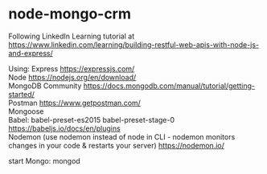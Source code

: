 # node-mongo-crm

Following LinkedIn Learning tutorial at https://www.linkedin.com/learning/building-restful-web-apis-with-node-js-and-express/

Using:
Express https://expressjs.com/ </br>
Node https://nodejs.org/en/download/ </br>
MongoDB Community https://docs.mongodb.com/manual/tutorial/getting-started/ </br>
Postman https://www.getpostman.com/ </br>
Mongoose </br>
Babel: babel-preset-es2015 babel-preset-stage-0 https://babeljs.io/docs/en/plugins </br>
Nodemon (use nodemon instead of node in CLI - nodemon monitors changes in your code & restarts your server) https://nodemon.io/ </br>

start Mongo: 
mongod 
